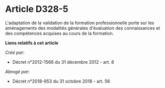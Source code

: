 # Article D328-5

L'adaptation de la validation de la formation professionnelle porte sur les aménagements des modalités générales d'évaluation
des connaissances et des compétences acquises au cours de la formation.

**Liens relatifs à cet article**

_Créé par_:

  - Décret n°2012-1566 du 31 décembre 2012 - art. 8

_Abrogé par_:

  - Décret n°2018-953 du 31 octobre 2018 - art. 56
